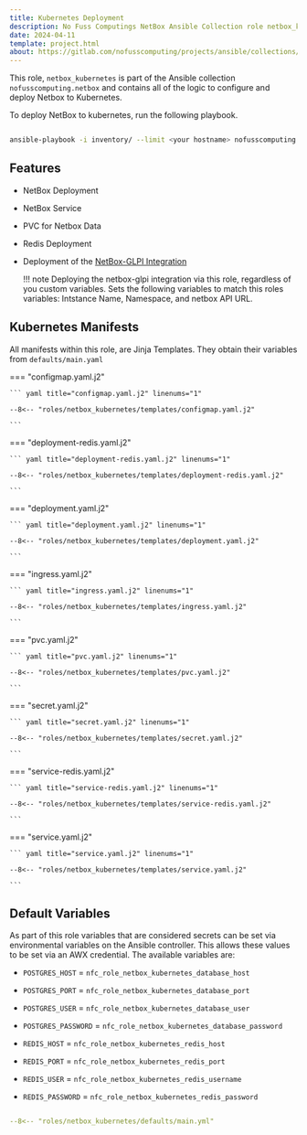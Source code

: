 ```yaml
---
title: Kubernetes Deployment
description: No Fuss Computings NetBox Ansible Collection role netbox_kubernetes
date: 2024-04-11
template: project.html
about: https://gitlab.com/nofusscomputing/projects/ansible/collections/netbox
---
```


This role, `netbox_kubernetes` is part of the Ansible collection `nofusscomputing.netbox` and contains all of the logic to configure and deploy Netbox to Kubernetes.

To deploy NetBox to kubernetes, run the following playbook.

``` bash

ansible-playbook -i inventory/ --limit <your hostname> nofusscomputing.netbox.kubernetes

```


## Features

- NetBox Deployment

- NetBox Service

- PVC for Netbox Data

- Redis Deployment

- Deployment of the [NetBox-GLPI Integration](glpi.md#kubernetes-deployment)

    !!! note
        Deploying the netbox-glpi integration via this role, regardless of you custom variables. Sets the following variables to match this roles variables: Intstance Name, Namespace, and netbox API URL.


## Kubernetes Manifests

All manifests within this role, are Jinja Templates. They obtain their variables from `defaults/main.yaml`

=== "configmap.yaml.j2"

    ``` yaml title="configmap.yaml.j2" linenums="1"

    --8<-- "roles/netbox_kubernetes/templates/configmap.yaml.j2"

    ```

=== "deployment-redis.yaml.j2"

    ``` yaml title="deployment-redis.yaml.j2" linenums="1"

    --8<-- "roles/netbox_kubernetes/templates/deployment-redis.yaml.j2"

    ```

=== "deployment.yaml.j2"

    ``` yaml title="deployment.yaml.j2" linenums="1"

    --8<-- "roles/netbox_kubernetes/templates/deployment.yaml.j2"

    ```

=== "ingress.yaml.j2"

    ``` yaml title="ingress.yaml.j2" linenums="1"

    --8<-- "roles/netbox_kubernetes/templates/ingress.yaml.j2"

    ```

=== "pvc.yaml.j2"

    ``` yaml title="pvc.yaml.j2" linenums="1"

    --8<-- "roles/netbox_kubernetes/templates/pvc.yaml.j2"

    ```

=== "secret.yaml.j2"

    ``` yaml title="secret.yaml.j2" linenums="1"

    --8<-- "roles/netbox_kubernetes/templates/secret.yaml.j2"

    ```

=== "service-redis.yaml.j2"

    ``` yaml title="service-redis.yaml.j2" linenums="1"

    --8<-- "roles/netbox_kubernetes/templates/service-redis.yaml.j2"

    ```

=== "service.yaml.j2"

    ``` yaml title="service.yaml.j2" linenums="1"

    --8<-- "roles/netbox_kubernetes/templates/service.yaml.j2"

    ```


## Default Variables

As part of this role variables that are considered secrets can be set via environmental variables on the Ansible controller. This allows these values to be set via an AWX credential. The available variables are:

- `POSTGRES_HOST` = `nfc_role_netbox_kubernetes_database_host`

- `POSTGRES_PORT` = `nfc_role_netbox_kubernetes_database_port`

- `POSTGRES_USER` = `nfc_role_netbox_kubernetes_database_user`

- `POSTGRES_PASSWORD` = `nfc_role_netbox_kubernetes_database_password`

- `REDIS_HOST` = `nfc_role_netbox_kubernetes_redis_host`

- `REDIS_PORT` = `nfc_role_netbox_kubernetes_redis_port`

- `REDIS_USER` = `nfc_role_netbox_kubernetes_redis_username`

- `REDIS_PASSWORD` = `nfc_role_netbox_kubernetes_redis_password`

``` yaml title="defaults/main.yaml" linenums="1"

--8<-- "roles/netbox_kubernetes/defaults/main.yml"

```
